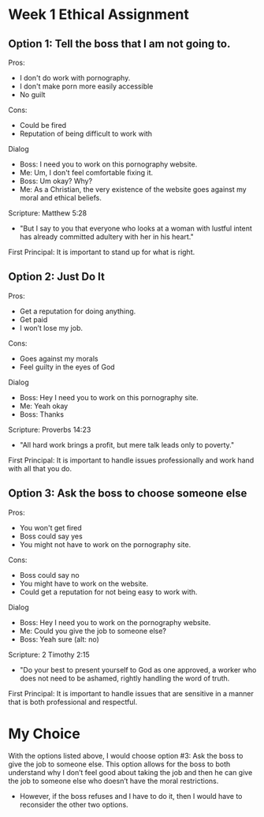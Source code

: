 # Week 1 Ethical Assignment

## Option 1: Tell the boss that I am not going to.
Pros:
- I don't do work with pornography.
- I don't make porn more easily accessible 
- No guilt

Cons:
- Could be fired
- Reputation of being difficult to work with

Dialog
- Boss: I need you to work on this pornography website.
- Me: Um, I don't feel comfortable fixing it. 
- Boss: Um okay? Why?
- Me: As a Christian, the very existence of the website goes against my moral and ethical beliefs.

Scripture: Matthew 5:28
- "But I say to you that everyone who looks at a woman with lustful intent has already committed adultery with her in his heart."
 

First Principal: It is important to stand up for what is right.

## Option 2: Just Do It
Pros:
- Get a reputation for doing anything.
- Get paid
- I won’t lose my job.

Cons:
- Goes against my morals
- Feel guilty in the eyes of God

Dialog
- Boss: Hey I need you to work on this pornography site. 
- Me: Yeah okay
- Boss: Thanks

Scripture: Proverbs 14:23
- "All hard work brings a profit, but mere talk leads only to poverty."
 

First Principal: It is important to handle issues professionally and work hand with all that you do. 

## Option 3: Ask the boss to choose someone else
Pros:
- You won't get fired
- Boss could say yes
- You might not have to work on the pornography site.

Cons:
- Boss could say no
- You might have to work on the website.
- Could get a reputation for not being easy to work with. 

Dialog
- Boss: Hey I need you to work on the pornography website.
- Me: Could you give the job to someone else?
- Boss: Yeah sure (alt: no)

Scripture: 2 Timothy 2:15
- "Do your best to present yourself to God as one approved, a worker who does not need to be ashamed, rightly handling the word of truth.

First Principal: It is important to handle issues that are sensitive in a manner that is both professional and respectful. 

# My Choice
With the options listed above, I would choose option #3: Ask the boss to give the job to someone else. This option allows for the boss to both understand why I don’t feel good about taking the job and then he can give the job to someone else who doesn’t have the moral restrictions.
- However, if the boss refuses and I have to do it, then I would have to reconsider the other two options. 
